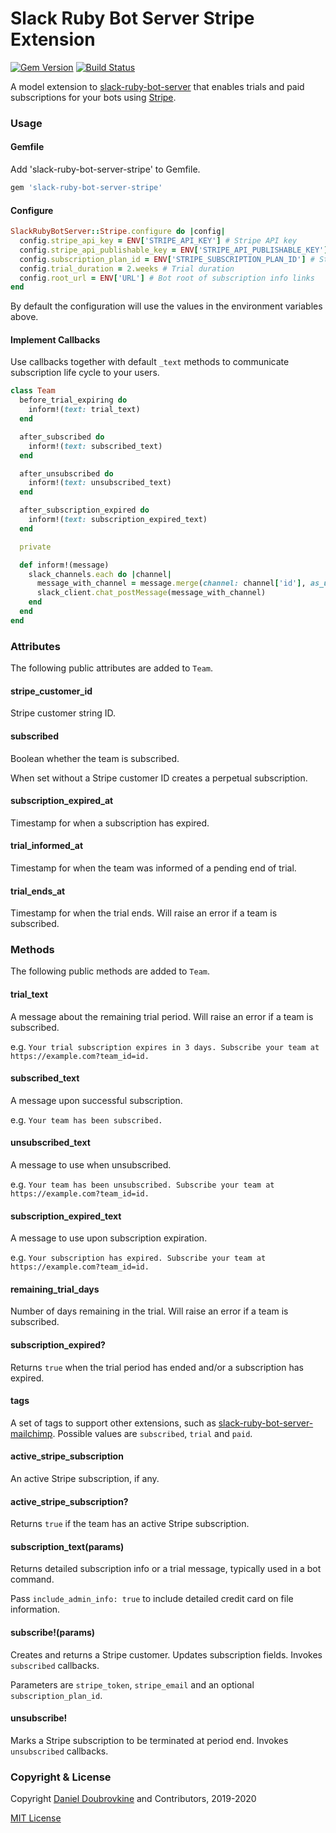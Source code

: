 Slack Ruby Bot Server Stripe Extension
======================================

[![Gem Version](https://badge.fury.io/rb/slack-ruby-bot-server-stripe.svg)](https://badge.fury.io/rb/slack-ruby-bot-server-stripe)
[![Build Status](https://travis-ci.org/slack-ruby/slack-ruby-bot-server-stripe.svg?branch=master)](https://travis-ci.org/slack-ruby/slack-ruby-bot-server-stripe)

A model extension to [slack-ruby-bot-server](https://github.com/slack-ruby/slack-ruby-bot-server) that enables trials and paid subscriptions for your bots using [Stripe](https://stripe.com).

### Usage

#### Gemfile

Add 'slack-ruby-bot-server-stripe' to Gemfile.

```ruby
gem 'slack-ruby-bot-server-stripe'
```

#### Configure

```ruby
SlackRubyBotServer::Stripe.configure do |config|
  config.stripe_api_key = ENV['STRIPE_API_KEY'] # Stripe API key
  config.stripe_api_publishable_key = ENV['STRIPE_API_PUBLISHABLE_KEY'] # Stripe publishable API key
  config.subscription_plan_id = ENV['STRIPE_SUBSCRIPTION_PLAN_ID'] # Stripe subscription plan ID
  config.trial_duration = 2.weeks # Trial duration
  config.root_url = ENV['URL'] # Bot root of subscription info links
end
```

By default the configuration will use the values in the environment variables above.

#### Implement Callbacks

Use callbacks together with default `_text` methods to communicate subscription life cycle to your users.

```ruby
class Team
  before_trial_expiring do
    inform!(text: trial_text)
  end

  after_subscribed do
    inform!(text: subscribed_text)
  end

  after_unsubscribed do
    inform!(text: unsubscribed_text)
  end

  after_subscription_expired do
    inform!(text: subscription_expired_text)
  end

  private

  def inform!(message)
    slack_channels.each do |channel|
      message_with_channel = message.merge(channel: channel['id'], as_user: true)
      slack_client.chat_postMessage(message_with_channel)
    end
  end
end
```

### Attributes

The following public attributes are added to `Team`.

#### stripe_customer_id

Stripe customer string ID.

#### subscribed

Boolean whether the team is subscribed.

When set without a Stripe customer ID creates a perpetual subscription.

#### subscription_expired_at

Timestamp for when a subscription has expired.

#### trial_informed_at

Timestamp for when the team was informed of a pending end of trial.

#### trial_ends_at

Timestamp for when the trial ends. Will raise an error if a team is subscribed.

### Methods

The following public methods are added to `Team`.

#### trial_text

A message about the remaining trial period. Will raise an error if a team is subscribed.

e.g. `Your trial subscription expires in 3 days. Subscribe your team at https://example.com?team_id=id.`

#### subscribed_text

A message upon successful subscription.

e.g. `Your team has been subscribed.`

#### unsubscribed_text

A message to use when unsubscribed.

e.g. `Your team has been unsubscribed. Subscribe your team at https://example.com?team_id=id.`

#### subscription_expired_text

A message to use upon subscription expiration.

e.g. `Your subscription has expired. Subscribe your team at https://example.com?team_id=id.`

#### remaining_trial_days

Number of days remaining in the trial. Will raise an error if a team is subscribed.

#### subscription_expired?

Returns `true` when the trial period has ended and/or a subscription has expired.

#### tags

A set of tags to support other extensions, such as [slack-ruby-bot-server-mailchimp](https://github.com/slack-ruby/slack-ruby-bot-server-mailchimp). Possible values are `subscribed`, `trial` and `paid`.

#### active_stripe_subscription

An active Stripe subscription, if any.

#### active_stripe_subscription?

Returns `true` if the team has an active Stripe subscription.

#### subscription_text(params)

Returns detailed subscription info or a trial message, typically used in a bot command.

Pass `include_admin_info: true` to include detailed credit card on file information.

#### subscribe!(params)

Creates and returns a Stripe customer. Updates subscription fields. Invokes `subscribed` callbacks.

Parameters are `stripe_token`, `stripe_email` and an optional `subscription_plan_id`.

#### unsubscribe!

Marks a Stripe subscription to be terminated at period end. Invokes `unsubscribed` callbacks.

### Copyright & License

Copyright [Daniel Doubrovkine](http://code.dblock.org) and Contributors, 2019-2020

[MIT License](LICENSE)
